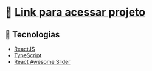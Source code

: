 # :link: [Link para acessar projeto](https://fone-landing-page-cixvgwqf2-th1ag0-zz.vercel.app/)

## :ghost: Tecnologias
* [ReactJS](https://pt-br.reactjs.org/)
* [TypeScript](https://www.typescriptlang.org/)
* [React Awesome Slider](https://reactjsexample.com/react-component-that-renders-a-media-gallery-slider-carousel/)